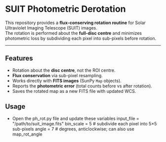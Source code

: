 # SUIT Photometric Derotation

This repository provides a **flux-conserving rotation routine** for Solar Ultraviolet Imaging Telescope (SUIT) images.  
The rotation is performed about the **full-disc centre** and minimizes photometric loss by subdividing each pixel into sub-pixels before rotation.

---

## Features

- Rotation about the **disc centre**, not the ROI centre.  
- **Flux conservation** via sub-pixel resampling.  
- Works directly with **FITS images** (SunPy `Map` objects).  
- Reports the **photometric error** (total counts before vs after rotation).  
- Saves the rotated map as a new FITS file with updated WCS.




## Usage
- Open the ph_rot.py file and update these variables
input_file = "/path/to/suit_image.fits"
bin_scale = 5   # subdivide each pixel into 5×5 sub-pixels
angle = 7       # degrees, anticlockwise; can also use map_rot_angle


```bash
